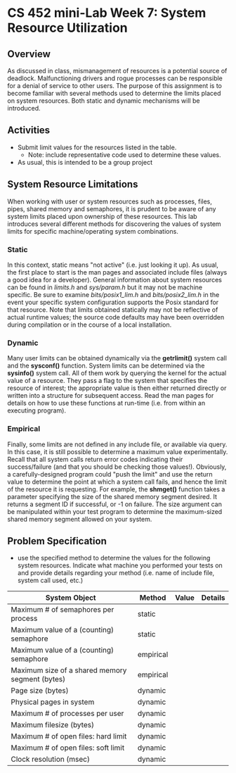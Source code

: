 # CS 452 mini-Lab Week 7: System Resource Utilization

## Overview
As discussed in class,  mismanagement of resources is a potential source of deadlock.  Malfunctioning drivers and rogue processes can be responsible for a denial of service to other users.  The purpose of this assignment is to become familiar with several methods used to determine the limits placed on system resources.  Both static and dynamic mechanisms will be introduced.

## Activities
- Submit limit values for the resources listed in the table.
  + Note: include representative code used to determine these values.
- As usual, this is intended to be a group project

## System Resource Limitations
When working with user or system resources such as processes, files, pipes, shared memory and semaphores, it is prudent to be aware of any system limits placed upon ownership of these resources.  This lab introduces several different methods for discovering the values of system limits for specific machine/operating system combinations.

### Static
In this context, static means "not active" (i.e. just looking it up).  As usual, the first place to start is the man pages and associated include files (always a good idea for a developer).  General information about system resources can be found in *limits.h* and *sys/param.h* but it may not be machine specific. Be sure to examine *bits/posix1_lim.h* and *bits/posix2_lim.h* in the event your specific system configuration supports the Posix standard for that resource. Note that limits obtained statically may not be reflective of actual runtime values; the source code defaults may have been overridden during compilation or in the course of a local installation.

### Dynamic
Many user limits can be obtained dynamically via the **getrlimit()** system call and the **sysconf()** function.  System limits can be determined via the **sysinfo()** system call.  All of them work by querying the kernel for the actual value of a resource.  They pass a flag to the system that specifies the resource of interest; the appropriate value is then either returned directly or written into a structure for subsequent access.  Read the man pages for details on how to use these functions at run-time (i.e. from within an executing program).

### Empirical
Finally, some limits are not defined in any include file, or available via query.  In this case, it is still possible to determine a maximum value experimentally.  Recall that all system calls return error codes indicating their success/failure (and that you should be checking those values!).  Obviously, a carefully-designed program could "push the limit" and use the return value to determine the point at which a system call fails, and hence the limit of the resource it is requesting.  For example, the **shmget()** function takes a parameter specifying the size of the shared memory segment desired.  It returns a segment ID if successful, or -1 on failure.  The size argument can be manipulated within your test program to determine the maximum-sized shared memory segment allowed on your system.


## Problem Specification
- use the specified method to determine the values for the following system resources.  Indicate what machine you performed your tests on and provide details regarding your method (i.e. name of include file, system call used, etc.)

| System Object	| Method | Value | Details |
| -------------	| ------ | ----- | ------- |
| Maximum # of semaphores per process | static | | |
| Maximum value of a (counting) semaphore | static | | |
| Maximum value of a (counting) semaphore | empirical | | |
| Maximum size of a shared memory segment (bytes) | empirical | | |
| Page size (bytes) | dynamic | | |
| Physical pages in system | dynamic | | |
| Maximum # of processes per user | dynamic | | |
| Maximum filesize (bytes) | dynamic | | |
| Maximum # of open files: hard limit | dynamic | | |
| Maximum # of open files: soft limit | dynamic | | |
| Clock resolution (msec) | dynamic | | |
